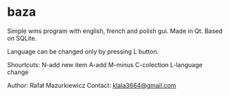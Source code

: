 # baza
Simple wms program with english, french and polish gui.
Made in Qt. Based on SQLite.

Language can be changed only by pressing L button.

Shourtcuts:
N-add new item
A-add
M-minus
C-colection
L-language change

Author: Rafał Mazurkiewicz
Contact: klala3664@gmail.com
